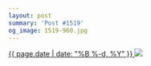 ```yaml
---
layout: post
summary: 'Post #1519'
og_image: 1519-960.jpg
---
```


<p>
 <time>
  <a href="/1519">
   {{ page.date | date: "%B %-d, %Y" }}
  </a>
 </time>
 <a href="/1519">
  <img sizes="(min-width: 700px) 50vw, calc(100vw - 2rem)" src="{{ site.assets_url }}/1519-480.jpg" srcset="{{ site.assets_url }}/1519-240.jpg 240w, {{ site.assets_url }}/1519-480.jpg 480w, {{ site.assets_url }}/1519-720.jpg 720w, {{ site.assets_url }}/1519-960.jpg 960w"/>
 </a>
</p>
